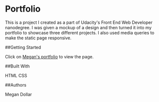 # Portfolio

This is a project I created as a part of Udacity's Front End Web Developer nanodegree. I was given a mockup of a design and then turned it into my portfolio to showcase three different projects. I also used media queries to make the static page responsive.

##Getting Started

Click on [Megan's portfolio](http://megdollar.github.io/portfolio) to view the page.

##Built With

HTML
CSS

##Authors

Megan Dollar




